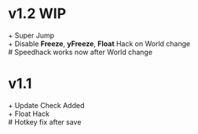 # v1.2 WIP <br>
\+ Super Jump <br>
\+ Disable **Freeze**, **yFreeze**, **Float** Hack on World change <br>
\# Speedhack works now after World change <br>

# v1.1 <br>
\+ Update Check Added <br>
\+ Float Hack <br>
\# Hotkey fix after save <br>
